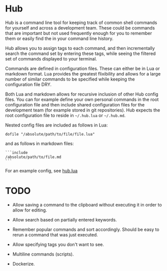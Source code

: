 # Hub

Hub is a command line tool for keeping track of common shell commands
for yourself and across a development team. These could be commands
that are important but not used frequently enough for you to remember
them or easily find the in your command line history.

Hub allows you to assign tags to each command, and then incrementally
search the command set by entering these tags, while seeing the
filtered set of commands displayed to your terminal.

Commands are defined in configuration files. These can either be in
Lua or markdown format. Lua provides the greatest flixibility and
allows for a large number of similar commands to be specified while
keeping the configuration file DRY.

Both Lua and markdown allows for recursive inclusion of other Hub
config files. You can for example define your own personal commands in
the root configuration file and then include shared configuration
files for the development team (for example stored in git
repositories). Hub expects the root configuration file to reside in
```~/.hub.lua``` or ```~/.hub.md```.

Nested config files are included as follows in Lua:

    dofile "/absolute/path/to/file/file.lua"

and as follows in markdown files:

    ```include
    /absolute/path/to/file.md
    ```
For an example config, see [hub.lua](./example/hub.lua)

# TODO

* Allow saving a command to the clipboard without executing it in
  order to allow for editing.

* Allow search based on partially entered keywords.

* Remember popular commands and sort accordingly. Should be easy to
  rerun a command that was just executed.

* Allow specifying tags you don't want to see.

* Multiline commands (scripts).

* Dockerize.
